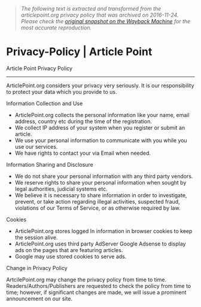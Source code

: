 > *The following text is extracted and transformed from the articlepoint.org privacy policy that was archived on 2016-11-24. Please check the [original snapshot on the Wayback Machine](https://web.archive.org/web/20161124144115id_/http%3A//articlepoint.org/privacy-policy.aspx) for the most accurate reproduction.*

# Privacy-Policy | Article Point

Article Point Privacy Policy

* * *

ArticlePoint.org considers your privacy very seriously. It is our responsibility to protect your data which you provide to us. 

Information Collection and Use

  * ArticlePoint.org collects the personal information like your name, email address, country etc during the time of the registration.
  * We collect IP address of your system when you register or submit an article.
  * We use your personal information to communicate with you while you use our services.
  * We have rights to contact your via Email when needed.



Information Sharing and Disclosure 

  * We do not share your personal information with any third party vendors.
  * We reserve rights to share your personal information when sought by legal authorities, judicial systems etc.
  * We believe it is necessary to share information in order to investigate, prevent, or take action regarding illegal activities, suspected fraud, violations of our Terms of Service, or as otherwise required by law.



Cookies 

  * ArticlePoint.org stores logged In information in browser cookies to keep the session alive.
  * ArticlePoint.org uses third party AdServer Google Adsense to display ads on the pages that are featuring articles.
  * Google may use stored cookies to serve ads.



Change in Privacy Policy  


ArtcilePoint.org may change the privacy policy from time to time. Readers/Authors/Publishers are requested to check the policy from time to time; however, if significant changes are made, we will issue a prominent announcement on our site.
